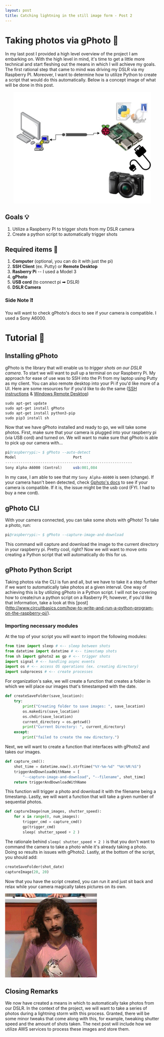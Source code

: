 ```yaml
---
layout: post
title: Catching lightning in the still image form - Post 2
---
```


# Taking photos via gPhoto 📸

In my last post I provided a high level overview of the project I am embarking on. With the high level in mind, it's time to get a little more technical and start fleshing out the means in which I will achieve my goals. The first rational step that came to mind was driving my DSLR via my Raspberry PI. Moreover, I want to determine how to utilize Python to create a script that would do this automatically. Below is a concept image of what will be done in this post. 

<div style="text-align:center"><img src="../images/2019-06-02-14-39-25.png" width="450"></div>

## Goals 💡

1. Utilize a Raspberry PI to trigger shots from my DSLR camera
2. Create a python script to automatically trigger shots

## Required items 🔧

1. **Computer** (optional, you can do it with just the pi)
2. **SSH Client** (ex. Putty) or **Remote Desktop** 
3. **Rasberry Pi** -- I used a Model 3
4. **gPhoto** 
5. **USB cord** (to connect pi ➡ DSLR)
6. **DSLR Camera** 

### Side Note ❕❗
 You will want to check gPhoto's docs to see if your camera is compatible. I used a Sony A6000. 

# Tutorial 📝

## Installing gPhoto 

gPhoto is the library that will enable us to *trigger shots on our DSLR camera*. To start we will want to pull up a terminal on our Raspberry Pi. My approach for ease of use was to SSH into the Pi from my laptop using Putty as my client. You can also remote desktop into your Pi if you'd like more of a UI. Here are some resources for if you'd like to do the same ([SSH instructions](https://www.raspberrypi.org/magpi/ssh-remote-control-raspberry-pi/) & [Windows Remote Desktop](https://www.makeuseof.com/tag/remote-connect-windows-pc-raspberry-pi/))

```shell
sudo apt-get update
sudo apt-get install gPhoto
sudo apt-get install python3-pip
sudo pip3 install sh
```

Now that we have gPhoto installed and ready to go, we will take some photos. First, make sure that your camera is plugged into your raspberry pi (via USB cord) and turned on. We will want to make sure that gPhoto is able to pick up our camera with...

```s
pi@raspberrypi:~ $ gPhoto --auto-detect
Model                          Port
----------------------------------------------------------
Sony Alpha-A6000 (Control)     usb:001,084
```
In my case, I am able to see that my `Sony Alpha-A6000` is seen (change). If your camera hasn't been detected, check [Gphoto's docs](http://gphoto.org/proj/libgPhoto/support.php) to see if your camera is compatible. If it is, the issue might be the usb cord (FYI. I had to buy a new cord).

## gPhoto CLI

With your camera connected, you can take some shots with gPhoto! To take a photo, run: 

```s
pi@raspberrypi:~ $ gPhoto --capture-image-and-download
```

This command will capture and download the image to the current directory in your raspberry pi. Pretty cool, right? Now we will want to move onto creating a Python script that will automatically do this for us. 

## gPhoto Python Script

Taking photos via the CLI is fun and all, but we have to take it a step further if we want to automatically take photos at a given interval. One way of achieving this is by utilizing gPhoto in a Python script. I will not be covering how to create/run a python script on a Rasberry PI; however, if you'd like that information, take a look at this [post] (http://www.circuitbasics.com/how-to-write-and-run-a-python-program-on-the-raspberry-pi/). 

### Importing necessary modules

At the top of your script you will want to import the following modules:

```py
from time import sleep # <-- sleep between shots
from datetime import datetime # <-- timestamp shots
from sh import gphoto2 as gp # <-- trigger shots
import signal # <-- handling async events  
import os # <-- access OS operations (ex. creating directory)
import subprocess # <-- create processes 
```

For organization's sake, we will create a function that creates a folder in which we will place our images that's timestamped with the date.

```py
def createSaveFolder(save_location):
    try:
        print("Creating folder to save images: ", save_location)
        os.makedirs(save_location)
        os.chdir(save_location)
        current_directory = os.getcwd()
        print("Current Directory: ", current_directory)
    except:
        print("failed to create the new directory.")
```

Next,  we  will want to create a function that interfaces with gPhoto2 and takes our images.

```py
def capture_cmd():
    shot_time = datetime.now().strftime("%Y-%m-%d" "%H:%M:%S")
    triggerAndDownloadWithName = [
        "--capture-image-and-download", "--filename", shot_time]
    return triggerAndDownloadWithName
```

This function will trigger a photo and download it with the filename being a timestamp. Lastly, we will want a function that will take a given number of sequential photos.  

```py
def captureImage(num_images, shutter_speed):
    for x in range(0, num_images):
        trigger_cmd = capture_cmd()
        gp(trigger_cmd)
        sleep( shutter_speed + 2 )
```

The rationale behind `sleep( shutter_speed + 2 )` is that you don't want to command the camera to take a photo while it's already taking a photo. Doing so results in issues with gPhoto2. Lastly, at the bottom of the script, you should add:

```py
createSaveFolder(shot_date)
captureImage(20, 20)
```

Now that you have the script created, you can run it and just sit back and relax while your camera magically takes pictures on its own. 

<img src="../images/magic.gif" width="300">

## Closing Remarks

We now have created a means in which to automatically take photos from our DSLR. In the context of the project, we will want to take a series of photos during a lightning storm with this process. Granted, there will be some minor tweaks that come along with this, for example, tweaking shutter speed and the amount of shots taken. The next post will include how we utilize AWS services to process these images and store them.  